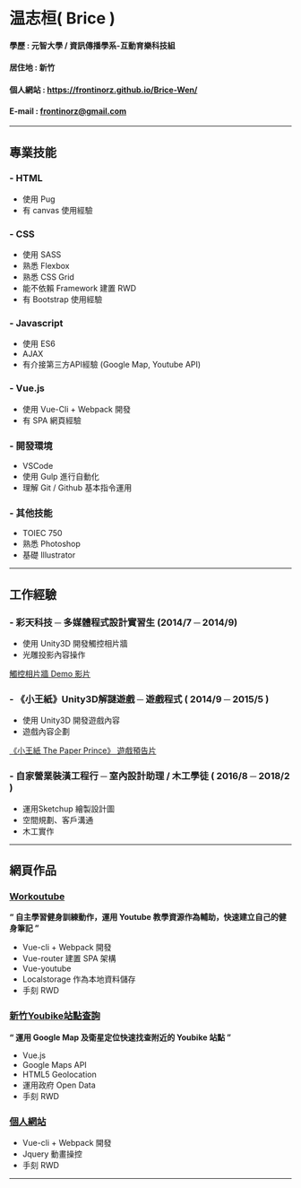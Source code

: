 # 温志桓( Brice )

#### 學歷 : 元智大學 / 資訊傳播學系-互動育樂科技組
#### 居住地 : 新竹
#### 個人網站 : https://frontinorz.github.io/Brice-Wen/
#### E-mail : frontinorz@gmail.com

---

## 專業技能

### - HTML
* 使用 Pug
* 有 canvas 使用經驗
### - CSS
* 使用 SASS
* 熟悉 Flexbox
* 熟悉 CSS Grid
* 能不依賴 Framework 建置 RWD
* 有 Bootstrap 使用經驗
### - Javascript
* 使用 ES6
* AJAX
* 有介接第三方API經驗 (Google Map, Youtube API)
### - Vue.js
* 使用 Vue-Cli + Webpack 開發
* 有 SPA 網頁經驗
### - 開發環境
* VSCode
* 使用 Gulp 進行自動化
* 理解 Git / Github 基本指令運用
### - 其他技能
* TOIEC 750
* 熟悉 Photoshop
* 基礎 Illustrator

---

## 工作經驗

### - 彩天科技 ─ 多媒體程式設計實習生 (2014/7 ─ 2014/9)
* 使用 Unity3D 開發觸控相片牆
* 光雕投影內容操作

[ 觸控相片牆 Demo 影片](https://youtu.be/If1dIEpFXWA)

### - 《小王紙》Unity3D解謎遊戲 ─ 遊戲程式 ( 2014/9 ─ 2015/5 )
* 使用 Unity3D 開發遊戲內容
* 遊戲內容企劃

[《小王紙 The Paper Prince》 遊戲預告片](https://youtu.be/ZiYNX9rny78)

### - 自家營業裝潢工程行 ─ 室內設計助理 / 木工學徒 ( 2016/8 ─ 2018/2 )
* 運用Sketchup 繪製設計圖
* 空間規劃、客戶溝通
* 木工實作

---

## 網頁作品

### [Workoutube](https://frontinorz.github.io/workoutube/#/)
**“ 自主學習健身訓練動作，運用 Youtube 教學資源作為輔助，快速建立自己的健身筆記 ”**
* Vue-cli + Webpack 開發
* Vue-router 建置 SPA 架構
* Vue-youtube
* Localstorage 作為本地資料儲存
* 手刻 RWD

### [新竹Youbike站點查詢](https://frontinorz.github.io/Google-map/)
**“ 運用 Google Map 及衛星定位快速找查附近的 Youbike 站點 ”**
* Vue.js
* Google Maps API
* HTML5 Geolocation
* 運用政府 Open Data
* 手刻 RWD

### [個人網站](https://frontinorz.github.io/Brice-Wen/)
* Vue-cli + Webpack 開發
* Jquery 動畫操控
* 手刻 RWD

---
